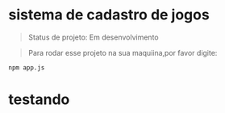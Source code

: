 <h1>sistema de cadastro de jogos</h1>

> Status de projeto: Em desenvolvimento

> Para rodar esse projeto na sua maquiina,por favor digite:

```
npm app.js
```
<h1>testando <h1>